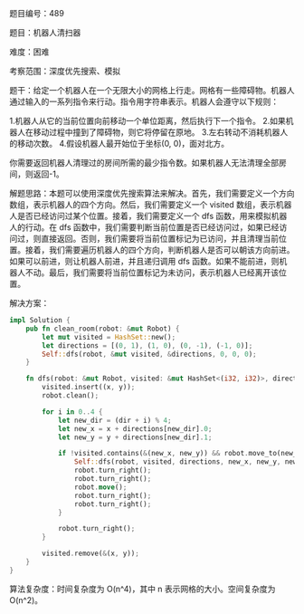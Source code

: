 题目编号：489

题目：机器人清扫器

难度：困难

考察范围：深度优先搜索、模拟

题干：给定一个机器人在一个无限大小的网格上行走。网格有一些障碍物。机器人通过输入的一系列指令来行动。指令用字符串表示。机器人会遵守以下规则：

1.机器人从它的当前位置向前移动一个单位距离，然后执行下一个指令。
2.如果机器人在移动过程中撞到了障碍物，则它将停留在原地。
3.左右转动不消耗机器人的移动次数。
4.假设机器人最开始位于坐标(0, 0)，面对北方。

你需要返回机器人清理过的房间所需的最少指令数。如果机器人无法清理全部房间，则返回-1。

解题思路：本题可以使用深度优先搜索算法来解决。首先，我们需要定义一个方向数组，表示机器人的四个方向。然后，我们需要定义一个 visited 数组，表示机器人是否已经访问过某个位置。接着，我们需要定义一个 dfs 函数，用来模拟机器人的行动。在 dfs 函数中，我们需要判断当前位置是否已经访问过，如果已经访问过，则直接返回。否则，我们需要将当前位置标记为已访问，并且清理当前位置。接着，我们需要遍历机器人的四个方向，判断机器人是否可以朝该方向前进。如果可以前进，则让机器人前进，并且递归调用 dfs 函数。如果不能前进，则机器人不动。最后，我们需要将当前位置标记为未访问，表示机器人已经离开该位置。

解决方案：

```rust
impl Solution {
    pub fn clean_room(robot: &mut Robot) {
        let mut visited = HashSet::new();
        let directions = [(0, 1), (1, 0), (0, -1), (-1, 0)];
        Self::dfs(robot, &mut visited, &directions, 0, 0, 0);
    }

    fn dfs(robot: &mut Robot, visited: &mut HashSet<(i32, i32)>, directions: &[(i32, i32)], x: i32, y: i32, dir: usize) {
        visited.insert((x, y));
        robot.clean();

        for i in 0..4 {
            let new_dir = (dir + i) % 4;
            let new_x = x + directions[new_dir].0;
            let new_y = y + directions[new_dir].1;

            if !visited.contains(&(new_x, new_y)) && robot.move_to(new_x, new_y) {
                Self::dfs(robot, visited, directions, new_x, new_y, new_dir);
                robot.turn_right();
                robot.turn_right();
                robot.move();
                robot.turn_right();
                robot.turn_right();
            }

            robot.turn_right();
        }

        visited.remove(&(x, y));
    }
}
```

算法复杂度：时间复杂度为 O(n^4)，其中 n 表示网格的大小。空间复杂度为 O(n^2)。